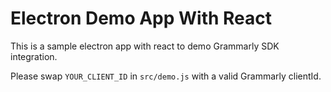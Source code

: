 # Electron Demo App With React

This is a sample electron app with react to demo Grammarly SDK integration.

Please swap `YOUR_CLIENT_ID` in `src/demo.js` with a valid Grammarly clientId.